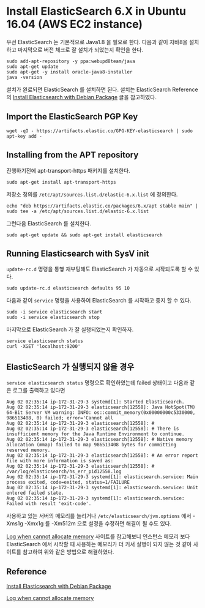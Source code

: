 # Install ElasticSearch 6.X in Ubuntu 16.04 (AWS EC2 instance)

우선 ElasticSearch 는 기본적으로 Java1.8 을 필요로 한다. 다음과 같이 자바8을 설치하고 마지막으로 버전 체크로 잘 설치가 되었는지 확인을 한다.

~~~
sudo add-apt-repository -y ppa:webupd8team/java
sudo apt-get update
sudo apt-get -y install oracle-java8-installer
java -version 
~~~

설치가 완료되면 ElasticSearch 를 설치하면 된다. 설치는 ElasticSearch Reference 의 [Install Elasticsearch with Debian Package](https://www.elastic.co/guide/en/elasticsearch/reference/current/deb.html#deb-running-init) 글을 참고하였다.

## Import the ElasticSearch PGP Key

~~~
wget -qO - https://artifacts.elastic.co/GPG-KEY-elasticsearch | sudo apt-key add -
~~~

## Installing from the APT repository

진행하기전에 apt-transport-https 패키지를 설치한다.

~~~
sudo apt-get install apt-transport-https
~~~

저장소 정의를 `/etc/apt/sources.list.d/elastic-6.x.list` 에 정의한다.

~~~
echo "deb https://artifacts.elastic.co/packages/6.x/apt stable main" | sudo tee -a /etc/apt/sources.list.d/elastic-6.x.list
~~~

그런다음 ElasticSearch 를 설치한다.

~~~
sudo apt-get update && sudo apt-get install elasticsearch
~~~

## Running Elasticsearch with SysV init

`update-rc.d` 명령을 통햏 재부팅해도 ElasticSearch 가 자동으로 시작되도록 할 수 있다.

~~~
sudo update-rc.d elasticsearch defaults 95 10
~~~

다음과 같이 `service` 명령을 사용하여 ElasticSearch 를 시작하고 중지 할 수 있다.

~~~
sudo -i service elasticsearch start
sudo -i service elasticsearch stop
~~~

마지막으로 ElasticSearch 가 잘 실행되었는지 확인하자.

~~~
service elasticsearch status
curl -XGET 'localhost:9200'
~~~


## ElasticSearch 가 실행되지 않을 경우

`service elasticsearch status` 명령으로 확인하였는데 failed 상태이고 다음과 같은 로그를 출력하고 있다면 

~~~
Aug 02 02:35:14 ip-172-31-29-3 systemd[1]: Started Elasticsearch.
Aug 02 02:35:14 ip-172-31-29-3 elasticsearch[12558]: Java HotSpot(TM) 64-Bit Server VM warning: INFO: os::commit_memory(0x00000000c5330000, 986513408, 0) failed; error='Cannot all
Aug 02 02:35:14 ip-172-31-29-3 elasticsearch[12558]: #
Aug 02 02:35:14 ip-172-31-29-3 elasticsearch[12558]: # There is insufficient memory for the Java Runtime Environment to continue.
Aug 02 02:35:14 ip-172-31-29-3 elasticsearch[12558]: # Native memory allocation (mmap) failed to map 986513408 bytes for committing reserved memory.
Aug 02 02:35:14 ip-172-31-29-3 elasticsearch[12558]: # An error report file with more information is saved as:
Aug 02 02:35:14 ip-172-31-29-3 elasticsearch[12558]: # /var/log/elasticsearch/hs_err_pid12558.log
Aug 02 02:35:14 ip-172-31-29-3 systemd[1]: elasticsearch.service: Main process exited, code=exited, status=1/FAILURE
Aug 02 02:35:14 ip-172-31-29-3 systemd[1]: elasticsearch.service: Unit entered failed state.
Aug 02 02:35:14 ip-172-31-29-3 systemd[1]: elasticsearch.service: Failed with result 'exit-code'.
~~~

사용하고 있는 서버의 메모리를 늘리거나 `/etc/elasticsearch/jvm.options` 에서 -Xms1g -Xmx1g 를 -Xm512m 으로 설정을 수정하면 해결이 될 수도 있다.  

[Log when cannot allocate memory]( https://github.com/elastic/elasticsearch/issues/15315) 사이트를 참고해보니 인스턴스 메모리 보다 ElasticSearch 에서 시작할 때 사용하는 메모리가 더 커서 실행이 되지 않는 것 같아 사이트를 참고하여 위와 같은 방법으로 해결하였다.


## Reference

[Install Elasticsearch with Debian Package](https://www.elastic.co/guide/en/elasticsearch/reference/current/deb.html#deb-running-init) 

[Log when cannot allocate memory]( https://github.com/elastic/elasticsearch/issues/15315)
